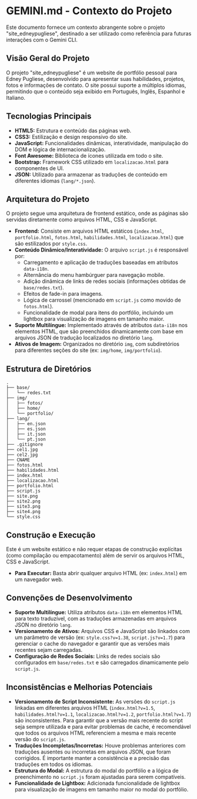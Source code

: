 # GEMINI.md - Contexto do Projeto

Este documento fornece um contexto abrangente sobre o projeto "site_edneypugliese", destinado a ser utilizado como referência para futuras interações com o Gemini CLI.

## Visão Geral do Projeto

O projeto "site_edneypugliese" é um website de portfólio pessoal para Edney Pugliese, desenvolvido para apresentar suas habilidades, projetos, fotos e informações de contato. O site possui suporte a múltiplos idiomas, permitindo que o conteúdo seja exibido em Português, Inglês, Espanhol e Italiano.

## Tecnologias Principais

*   **HTML5:** Estrutura e conteúdo das páginas web.
*   **CSS3:** Estilização e design responsivo do site.
*   **JavaScript:** Funcionalidades dinâmicas, interatividade, manipulação do DOM e lógica de internacionalização.
*   **Font Awesome:** Biblioteca de ícones utilizada em todo o site.
*   **Bootstrap:** Framework CSS utilizado em `localizacao.html` para componentes de UI.
*   **JSON:** Utilizado para armazenar as traduções de conteúdo em diferentes idiomas (`lang/*.json`).

## Arquitetura do Projeto

O projeto segue uma arquitetura de frontend estático, onde as páginas são servidas diretamente como arquivos HTML, CSS e JavaScript.

*   **Frontend:** Consiste em arquivos HTML estáticos (`index.html`, `portfolio.html`, `fotos.html`, `habilidades.html`, `localizacao.html`) que são estilizados por `style.css`.
*   **Conteúdo Dinâmico/Interatividade:** O arquivo `script.js` é responsável por:
    *   Carregamento e aplicação de traduções baseadas em atributos `data-i18n`.
    *   Alternância do menu hambúrguer para navegação mobile.
    *   Adição dinâmica de links de redes sociais (informações obtidas de `base/redes.txt`).
    *   Efeitos de fade-in para imagens.
    *   Lógica de carrossel (mencionado em `script.js` como movido de `fotos.html`).
    *   Funcionalidade de modal para itens do portfólio, incluindo um lightbox para visualização de imagens em tamanho maior.
*   **Suporte Multilíngue:** Implementado através de atributos `data-i18n` nos elementos HTML, que são preenchidos dinamicamente com base em arquivos JSON de tradução localizados no diretório `lang`.
*   **Ativos de Imagem:** Organizados no diretório `img`, com subdiretórios para diferentes seções do site (ex: `img/home`, `img/portfolio`).

## Estrutura de Diretórios

```
.
├── base/
│   └── redes.txt
├── img/
│   ├── fotos/
│   ├── home/
│   └── portfolio/
├── lang/
│   ├── en.json
│   ├── es.json
│   ├── it.json
│   └── pt.json
├── .gitignore
├── cel1.jpg
├── cel2.jpg
├── CNAME
├── fotos.html
├── habilidades.html
├── index.html
├── localizacao.html
├── portfolio.html
├── script.js
├── site.png
├── site2.png
├── site3.png
├── site4.png
└── style.css
```

## Construção e Execução

Este é um website estático e não requer etapas de construção explícitas (como compilação ou empacotamento) além de servir os arquivos HTML, CSS e JavaScript.

*   **Para Executar:** Basta abrir qualquer arquivo HTML (ex: `index.html`) em um navegador web.

## Convenções de Desenvolvimento

*   **Suporte Multilíngue:** Utiliza atributos `data-i18n` em elementos HTML para texto traduzível, com as traduções armazenadas em arquivos JSON no diretório `lang`.
*   **Versionamento de Ativos:** Arquivos CSS e JavaScript são linkados com um parâmetro de versão (ex: `style.css?v=1.38`, `script.js?v=1.7`) para gerenciar o cache do navegador e garantir que as versões mais recentes sejam carregadas.
*   **Configuração de Redes Sociais:** Links de redes sociais são configurados em `base/redes.txt` e são carregados dinamicamente pelo `script.js`.

## Inconsistências e Melhorias Potenciais

*   **Versionamento de Script Inconsistente:** As versões do `script.js` linkadas em diferentes arquivos HTML (`index.html?v=1.5`, `habilidades.html?v=1.1`, `localizacao.html?v=1.2`, `portfolio.html?v=1.7`) são inconsistentes. Para garantir que a versão mais recente do script seja sempre utilizada e para evitar problemas de cache, é recomendável que todos os arquivos HTML referenciem a mesma e mais recente versão do `script.js`.
*   **Traduções Incompletas/Incorretas:** Houve problemas anteriores com traduções ausentes ou incorretas em arquivos JSON, que foram corrigidos. É importante manter a consistência e a precisão das traduções em todos os idiomas.
*   **Estrutura do Modal:** A estrutura do modal do portfólio e a lógica de preenchimento no `script.js` foram ajustadas para serem compatíveis.
*   **Funcionalidade de Lightbox:** Adicionada funcionalidade de lightbox para visualização de imagens em tamanho maior no modal do portfólio.
